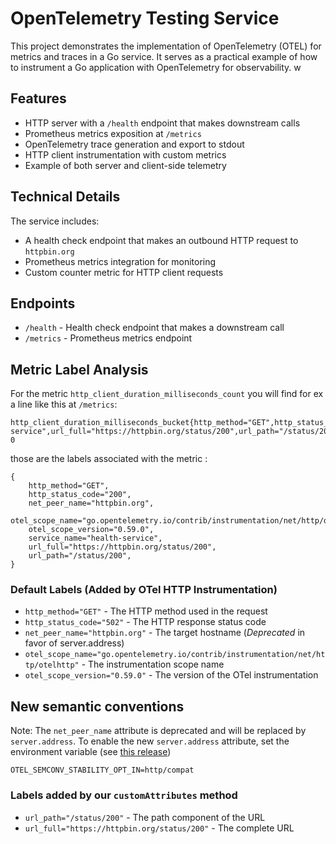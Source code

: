 # OpenTelemetry Testing Service

This project demonstrates the implementation of OpenTelemetry (OTEL) for metrics and traces in a Go service. It serves as a practical example of how to instrument a Go application with OpenTelemetry for observability.
w
## Features

- HTTP server with a `/health` endpoint that makes downstream calls
- Prometheus metrics exposition at `/metrics`
- OpenTelemetry trace generation and export to stdout
- HTTP client instrumentation with custom metrics
- Example of both server and client-side telemetry

## Technical Details

The service includes:
- A health check endpoint that makes an outbound HTTP request to `httpbin.org`
- Prometheus metrics integration for monitoring
- Custom counter metric for HTTP client requests

## Endpoints

- `/health` - Health check endpoint that makes a downstream call
- `/metrics` - Prometheus metrics endpoint


## Metric Label Analysis

For the metric `http_client_duration_milliseconds_count` you will find for ex a line like this at `/metrics`:
```
http_client_duration_milliseconds_bucket{http_method="GET",http_status_code="200",net_peer_name="httpbin.org",otel_scope_name="go.opentelemetry.io/contrib/instrumentation/net/http/otelhttp",otel_scope_version="0.59.0",service_name="health-service",url_full="https://httpbin.org/status/200",url_path="/status/200",le="10"} 0
```

those are the labels associated with the metric :

```
{
	http_method="GET",
	http_status_code="200",
	net_peer_name="httpbin.org",
	otel_scope_name="go.opentelemetry.io/contrib/instrumentation/net/http/otelhttp",
	otel_scope_version="0.59.0",
	service_name="health-service",
	url_full="https://httpbin.org/status/200",
	url_path="/status/200",
}
```

### Default Labels (Added by OTel HTTP Instrumentation)
- `http_method="GET"` - The HTTP method used in the request
- `http_status_code="502"` - The HTTP response status code
- `net_peer_name="httpbin.org"` - The target hostname (_Deprecated_ in favor of server.address)
- `otel_scope_name="go.opentelemetry.io/contrib/instrumentation/net/http/otelhttp"` - The instrumentation scope name
- `otel_scope_version="0.59.0"` - The version of the OTel instrumentation


## New semantic conventions
Note: The `net_peer_name` attribute is deprecated and will be replaced by `server.address`.
To enable the new `server.address` attribute, set the environment variable (see [this release](https://github.com/open-telemetry/opentelemetry-go-contrib/releases/tag/v1.34.0))
```
OTEL_SEMCONV_STABILITY_OPT_IN=http/compat
```

### Labels added by our `customAttributes` method
- `url_path="/status/200"` - The path component of the URL
- `url_full="https://httpbin.org/status/200"` - The complete URL
